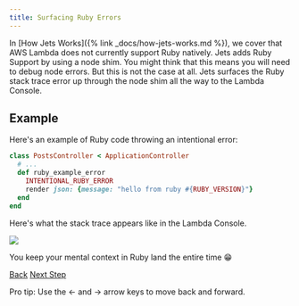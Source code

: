 ```yaml
---
title: Surfacing Ruby Errors
---
```


In [How Jets Works]({% link _docs/how-jets-works.md %}), we cover that  AWS Lambda does not currently support Ruby natively.  Jets adds Ruby Support by using a node shim. You might think that this means you will need to debug node errors. But this is not the case at all. Jets surfaces the Ruby stack trace error up through the node shim all the way to the Lambda Console.

## Example

Here's an example of Ruby code throwing an intentional error:

```ruby
class PostsController < ApplicationController
  # ...
  def ruby_example_error
    INTENTIONAL_RUBY_ERROR
    render json: {message: "hello from ruby #{RUBY_VERSION}"}
  end
end
```

Here's what the stack trace appears like in the Lambda Console.

![](/img/docs/surfacing-ruby-errors.png)

You keep your mental context in Ruby land the entire time 😁

<a id="prev" class="btn btn-basic" href="{% link _docs/routes-workaround.md %}">Back</a>
<a id="next" class="btn btn-primary" href="{% link _docs/dev-speed.md %}">Next Step</a>
<p class="keyboard-tip">Pro tip: Use the <- and -> arrow keys to move back and forward.</p>
